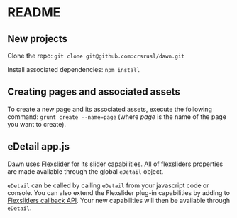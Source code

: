 # README

## New projects
Clone the repo: `git clone git@github.com:crsrusl/dawn.git`

Install associated dependencies: `npm install`

## Creating pages and associated assets
To create a new page and its associated assets, execute the following command: `grunt create --name=page` (where _page_ is the name of the page you want to create).

## eDetail app.js
Dawn uses [Flexslider](http://www.woothemes.com/flexslider/) for its slider capabilities. All of flexsliders properties are made available through the global `eDetail` object. 

`eDetail` can be called by calling `eDetail` from your javascript code or console. You can also extend the Flexslider plug-in capabilities by adding to [Flexsliders callback API](http://www.woothemes.com/flexslider/). Your new capabilities will then be available through `eDetail`.